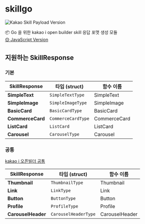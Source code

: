 # skillgo
![Kakao Skill Payload Version](http://img.shields.io/badge/Kakao%20SkillPayload%20Version-v2-yellow?style=flat-square&)

📦 Go 을 위한 kakao i open builder skill 응답 포맷 생성 모듈  
[🟡 JavaScript Version](https://github.com/cjaewon/kakaoEmbed)

## 지원하는 SkillResponse

### 기본

| SkillResponse | 타입 (struct) | 함수 이름 |
| - | - | - |
| **SimpleText** | `SimpleTextType` | SimpleText |
| **SimpleImage** | `SimpleImageType` | SimpleImage |
| **BasicCard** | `BasicCardType` | BasicCard |
| **CommerceCard** | `CommerceCardType` | CommerceCard |
| **ListCard** | `ListCard` | ListCard |
| **Carousel** | `CarouselType` | Carousel |

### 공통
[kakao i 오픈빌더 공통](https://i.kakao.com/docs/skill-response-format#%EA%B3%B5%ED%86%B5)

| SkillResponse | 타입 (struct) | 함수 이름 |
| - | - | - |
| **Thumbnail** | `ThumbnailType` | Thumbnail |
| **Link** | `LinkType` | Link |
| **Button** | `ButtonType` | Button |
| **Profile** | `ProfileType` | Profile |
| **CarouselHeader** | `CarouselHeaderType` | CarouselHeader |
